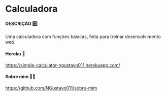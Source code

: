 # Calculadora

#### DESCRIÇÃO :hash:

Uma calculadora com funções básicas, feita para treinar desenvolvimento web. 

#### Heroku :link:

https://simple-calculator-ngustavo011.herokuapp.com/

#### Sobre mim :man_student:

https://github.com/NGustavo011/sobre-mim

